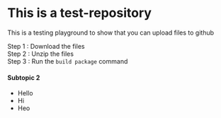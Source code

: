 # This is a test-repository

This is a testing playground to show that you can upload files to github



Step 1 : Download the files <br>
Step 2 : Unzip the files <br>
Step 3 : Run the `build package` command <br>


#### Subtopic 2

<ul>
  <li>Hello 
  <li> Hi
  <li> Heo
